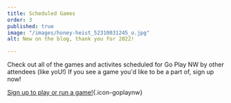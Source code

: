 ```yaml
---
title: Scheduled Games
order: 3
published: true
image: "/images/honey-heist_52310031245_o.jpg"
alt: New on the blog, thank you for 2022!

---
```

Check out all of the games and activites scheduled for Go Play NW by other attendees (like yoU!) If you see a game you'd like to be a part of, sign up now!

[Sign up to play or run a game!](/events){.icon-goplaynw}
